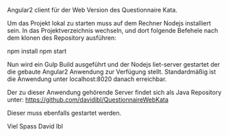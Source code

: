 Angular2 client für der Web Version des Questionnaire Kata.

Um das Projekt lokal zu starten muss auf dem Rechner Nodejs installiert sein.
In das Projektverzeichnis wechseln, und dort folgende Befehele nach dem klonen des
Repository ausführen:

npm install
npm start

Nun wird ein Gulp Build ausgeführt und der Nodejs liet-server gestartet der die
gebaute Angular2 Anwendung zur Verfügung stellt.
Standardmäßig ist die Anwendung unter localhost:8020 danach erreichbar.

Der zu dieser Anwendung gehörende Server findet sich als Java Repository unter:
https://github.com/davidibl/QuestionnaireWebKata

Dieser muss ebenfalls gestartet werden.   

Viel Spass
David Ibl